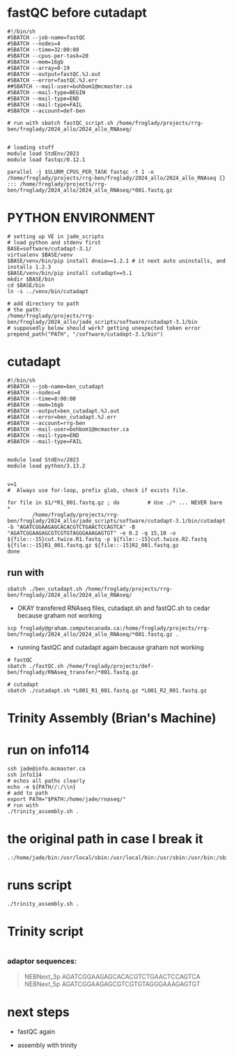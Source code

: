 # fastQC before cutadapt

```
#!/bin/sh
#SBATCH --job-name=fastQC
#SBATCH --nodes=4
#SBATCH --time=32:00:00
#SBATCH --cpus-per-task=20
#SBATCH --mem=16gb
#SBATCH --array=0-19
#SBATCH --output=fastQC.%J.out
#SBATCH --error=fastQC.%J.err
##SBATCH --mail-user=bohbom1@mcmaster.ca
#SBATCH --mail-type=BEGIN
#SBATCH --mail-type=END
#SBATCH --mail-type=FAIL
#SBATCH --account=def-ben

# run with sbatch fastQC_script.sh /home/froglady/projects/rrg-ben/froglady/2024_allo/2024_allo_RNAseq/


# loading stuff
module load StdEnv/2023
module load fastqc/0.12.1

parallel -j $SLURM_CPUS_PER_TASK fastqc -t 1 -o /home/froglady/projects/rrg-ben/froglady/2024_allo/2024_allo_RNAseq {} ::: /home/froglady/projects/rrg-ben/froglady/2024_allo/2024_allo_RNAseq/*001.fastq.gz
```


# PYTHON ENVIRONMENT
```
# setting up VE in jade_scripts
# load python and stdenv first
BASE=software/cutadapt-3.1/
virtualenv $BASE/venv
$BASE/venv/bin/pip install dnaio==1.2.1 # it next auto uninstalls, and installs 1.2.3
$BASE/venv/bin/pip install cutadapt==5.1
mkdir $BASE/bin
cd $BASE/bin
ln -s ../venv/bin/cutadapt

# add directory to path
# the path:
/home/froglady/projects/rrg-ben/froglady/2024_allo/jade_scripts/software/cutadapt-3.1/bin
# supposedly below should work? getting unexpected token error
prepend_path("PATH", "/software/cutadapt-3.1/bin")
```






# cutadapt
```
#!/bin/sh
#SBATCH --job-name=ben_cutadapt
#SBATCH --nodes=4
#SBATCH --time=8:00:00
#SBATCH --mem=16gb
#SBATCH --output=ben_cutadapt.%J.out
#SBATCH --error=ben_cutadapt.%J.err
#SBATCH --account=rrg-ben
#SBATCH --mail-user=bohbom1@mcmaster.ca
#SBATCH --mail-type=END
#SBATCH --mail-type=FAIL


module load StdEnv/2023
module load python/3.13.2


v=1
#  Always use for-loop, prefix glob, check if exists file.

for file in $1/*R1_001.fastq.gz ; do         # Use ./* ... NEVER bare *
	    /home/froglady/projects/rrg-ben/froglady/2024_allo/jade_scripts/software/cutadapt-3.1/bin/cutadapt -b "AGATCGGAAGAGCACACGTCTGAACTCCAGTCA" -B "AGATCGGAAGAGCGTCGTGTAGGGAAAGAGTGT" -e 0.2 -q 15,10 -o ${file::-15}cut.twice.R1.fastq -p ${file::-15}cut.twice.R2.fastq ${file::-15}R1_001.fastq.gz ${file::-15}R2_001.fastq.gz
done 
```

## run with
```
sbatch ./ben_cutadapt.sh /home/froglady/projects/rrg-ben/froglady/2024_allo/2024_allo_RNAseq/
```



- OKAY transfered RNAseq files, cutadapt.sh and fastQC.sh to cedar because graham not working
```
scp froglady@graham.computecanada.ca:/home/froglady/projects/rrg-ben/froglady/2024_allo/2024_allo_RNAseq/*001.fastq.gz .
```

- running fastQC and cutadapt again because graham not working
```
# fastQC
sbatch ./fastQC.sh /home/froglady/projects/def-ben/froglady/RNAseq_transfer/*001.fastq.gz

# cutadapt
sbatch ./cutadapt.sh *L001_R1_001.fastq.gz *L001_R2_001.fastq.gz
```




# Trinity Assembly (Brian's Machine)
# run on info114
```
ssh jade@info.mcmaster.ca
ssh info114
# echos all paths clearly
echo -e ${PATH//:/\\n}
# add to path
export PATH="$PATH:/home/jade/rnaseq/"
# run with
./trinity_assembly.sh .
```
# the original path in case I break it
```
.:/home/jade/bin:/usr/local/sbin:/usr/local/bin:/usr/sbin:/usr/bin:/sbin:/bin:/usr/games:/usr/local/games:/snap/bin:/home/jade/.local/bin:/home/jade/bin
```

# runs script
```
./trinity_assembly.sh .
```

# Trinity script
```

```








### adaptor sequences:

 >NEBNext_3p
AGATCGGAAGAGCACACGTCTGAACTCCAGTCA
 >NEBNext_5p
AGATCGGAAGAGCGTCGTGTAGGGAAAGAGTGT

# next steps
- fastQC again

- assembly with trinity
